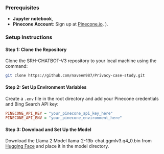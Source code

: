 ### Prerequisites
- **Jupyter notebook**,
- **Pinecone Account**: Sign up at [Pinecone.io](https://www.pinecone.io/).
).

### Setup Instructions

#### Step 1: Clone the Repository
Clone the SRH-CHATBOT-V3 repository to your local machine using the command:
```bash
git clone https://github.com/naveen987/Privacy-case-study.git
```

#### Step 2: Set Up Environment Variables
Create a `.env` file in the root directory and add your Pinecone credentials and Bing Search API key:
```ini
PINECONE_API_KEY = "your_pinecone_api_key_here"
PINECONE_API_ENV = "your_pinecone_environment_here"
```

#### Step 3: Download and Set Up the Model
Download the Llama 2 Model llama-2-13b-chat.ggmlv3.q4_0.bin from [Hugging Face](https://huggingface.co/TheBloke/Llama-2-13B-chat-GGML/blob/main/llama-2-13b-chat.ggmlv3.q4_0.bin) and place it in the model directory.

